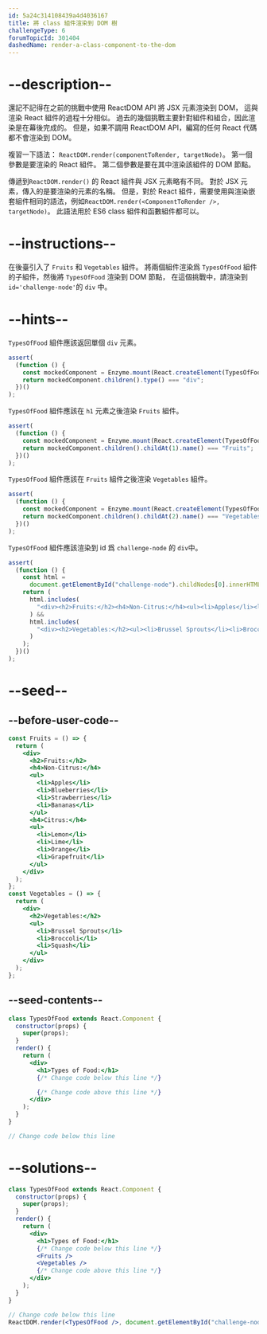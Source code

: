 ```yaml
---
id: 5a24c314108439a4d4036167
title: 將 class 組件渲染到 DOM 樹
challengeType: 6
forumTopicId: 301404
dashedName: render-a-class-component-to-the-dom
---
```


# --description--

還記不記得在之前的挑戰中使用 ReactDOM API 將 JSX 元素渲染到 DOM， 這與渲染 React 組件的過程十分相似。 過去的幾個挑戰主要針對組件和組合，因此渲染是在幕後完成的。 但是，如果不調用 ReactDOM API，編寫的任何 React 代碼都不會渲染到 DOM。

複習一下語法： `ReactDOM.render(componentToRender, targetNode)`。 第一個參數是要渲染的 React 組件。 第二個參數是要在其中渲染該組件的 DOM 節點。

傳遞到`ReactDOM.render()` 的 React 組件與 JSX 元素略有不同。 對於 JSX 元素，傳入的是要渲染的元素的名稱。 但是，對於 React 組件，需要使用與渲染嵌套組件相同的語法，例如`ReactDOM.render(<ComponentToRender />, targetNode)`。 此語法用於 ES6 class 組件和函數組件都可以。

# --instructions--

在後臺引入了 `Fruits` 和 `Vegetables` 組件。 將兩個組件渲染爲 `TypesOfFood` 組件的子組件，然後將 `TypesOfFood` 渲染到 DOM 節點， 在這個挑戰中，請渲染到 `id='challenge-node'`的 `div` 中。

# --hints--

`TypesOfFood` 組件應該返回單個 `div` 元素。

```js
assert(
  (function () {
    const mockedComponent = Enzyme.mount(React.createElement(TypesOfFood));
    return mockedComponent.children().type() === "div";
  })()
);
```

`TypesOfFood` 組件應該在 `h1` 元素之後渲染 `Fruits` 組件。

```js
assert(
  (function () {
    const mockedComponent = Enzyme.mount(React.createElement(TypesOfFood));
    return mockedComponent.children().childAt(1).name() === "Fruits";
  })()
);
```

`TypesOfFood` 組件應該在 `Fruits` 組件之後渲染 `Vegetables` 組件。

```js
assert(
  (function () {
    const mockedComponent = Enzyme.mount(React.createElement(TypesOfFood));
    return mockedComponent.children().childAt(2).name() === "Vegetables";
  })()
);
```

`TypesOfFood` 組件應該渲染到 id 爲 `challenge-node` 的 `div`中。

```js
assert(
  (function () {
    const html =
      document.getElementById("challenge-node").childNodes[0].innerHTML;
    return (
      html.includes(
        "<div><h2>Fruits:</h2><h4>Non-Citrus:</h4><ul><li>Apples</li><li>Blueberries</li><li>Strawberries</li><li>Bananas</li></ul><h4>Citrus:</h4><ul><li>Lemon</li><li>Lime</li><li>Orange</li><li>Grapefruit</li></ul></div>"
      ) &&
      html.includes(
        "<div><h2>Vegetables:</h2><ul><li>Brussel Sprouts</li><li>Broccoli</li><li>Squash</li></ul></div>"
      )
    );
  })()
);
```

# --seed--

## --before-user-code--

```jsx
const Fruits = () => {
  return (
    <div>
      <h2>Fruits:</h2>
      <h4>Non-Citrus:</h4>
      <ul>
        <li>Apples</li>
        <li>Blueberries</li>
        <li>Strawberries</li>
        <li>Bananas</li>
      </ul>
      <h4>Citrus:</h4>
      <ul>
        <li>Lemon</li>
        <li>Lime</li>
        <li>Orange</li>
        <li>Grapefruit</li>
      </ul>
    </div>
  );
};
const Vegetables = () => {
  return (
    <div>
      <h2>Vegetables:</h2>
      <ul>
        <li>Brussel Sprouts</li>
        <li>Broccoli</li>
        <li>Squash</li>
      </ul>
    </div>
  );
};
```

## --seed-contents--

```jsx
class TypesOfFood extends React.Component {
  constructor(props) {
    super(props);
  }
  render() {
    return (
      <div>
        <h1>Types of Food:</h1>
        {/* Change code below this line */}

        {/* Change code above this line */}
      </div>
    );
  }
}

// Change code below this line
```

# --solutions--

```jsx
class TypesOfFood extends React.Component {
  constructor(props) {
    super(props);
  }
  render() {
    return (
      <div>
        <h1>Types of Food:</h1>
        {/* Change code below this line */}
        <Fruits />
        <Vegetables />
        {/* Change code above this line */}
      </div>
    );
  }
}

// Change code below this line
ReactDOM.render(<TypesOfFood />, document.getElementById("challenge-node"));
```
